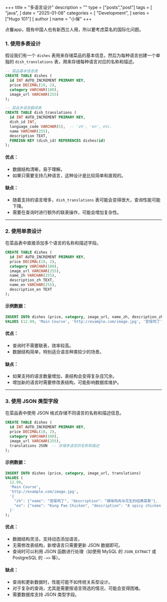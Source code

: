+++
title = "多语言设计"
description = ""
type = ["posts","post"]
tags = [
    "java",
]
date = "2025-01-08"
categories = [
    "Development",
]
series = ["Hugo 101"]
[ author ]
  name = "小保"
+++

点餐app，既有中国人也有新西兰人用，所以要考虑菜名的国际化问题。

### 1. **使用多表设计**

假设我们有一个 `dishes` 表用来存储菜品的基本信息，然后为每种语言创建一个单独的 `dish_translations` 表，用来存储每种语言对应的名称和描述。

```sql
-- 菜品基本信息表
CREATE TABLE dishes (
  id INT AUTO_INCREMENT PRIMARY KEY,
  price DECIMAL(10, 2),
  category VARCHAR(100),
  image_url VARCHAR(255)
);

-- 菜品多语言翻译表
CREATE TABLE dish_translations (
  id INT AUTO_INCREMENT PRIMARY KEY,
  dish_id INT,
  language_code VARCHAR(5),  -- 'zh', 'en', etc.
  name VARCHAR(255),
  description TEXT,
  FOREIGN KEY (dish_id) REFERENCES dishes(id)
);

```

#### 优点：

- 数据结构清晰，易于理解。
- 如果只需要支持几种语言，这种设计是比较简单和直观的。

#### 缺点：

- 随着支持的语言增多，`dish_translations` 表可能会变得很大，查询性能可能下降。
- 需要在查询时进行额外的联表操作，可能会增加复杂性。

---

### 2. **使用单表设计**

在菜品表中直接添加多个语言的名称和描述字段。

```sql
CREATE TABLE dishes (
  id INT AUTO_INCREMENT PRIMARY KEY,
  price DECIMAL(10, 2),
  category VARCHAR(100),
  image_url VARCHAR(255),
  name_zh VARCHAR(255),
  description_zh TEXT,
  name_en VARCHAR(255),
  description_en TEXT
);

```
#### 示例数据：

```sql
INSERT INTO dishes (price, category, image_url, name_zh, description_zh, name_en, description_en)
VALUES (12.99, 'Main Course', 'http://example.com/image.jpg', '宫保鸡丁', '辣味鸡肉与花生的经典菜肴', 'Kung Pao Chicken', 'A spicy chicken dish with peanuts');

```
#### 优点：

- 查询时不需要联表，效率较高。
- 数据结构简单，特别适合语言种类较少的场景。

#### 缺点：

- 如果支持的语言数量增加，表结构会变得复杂且冗余。
- 增加新的语言时需要修改表结构，可能影响数据库维护。

---

### 3. **使用 JSON 类型字段**

在菜品表中使用 JSON 格式存储不同语言的名称和描述信息。

```sql
CREATE TABLE dishes (
  id INT AUTO_INCREMENT PRIMARY KEY,
  price DECIMAL(10, 2),
  category VARCHAR(100),
  image_url VARCHAR(255),
  translations JSON  -- 存储多语言的名称和描述
);

```

#### 示例数据：

```sql
INSERT INTO dishes (price, category, image_url, translations)
VALUES (
  12.99,
  'Main Course',
  'http://example.com/image.jpg',
  '{
    "zh": {"name": "宫保鸡丁", "description": "辣味鸡肉与花生的经典菜肴"},
    "en": {"name": "Kung Pao Chicken", "description": "A spicy chicken dish with peanuts"}
  }'
);

```
#### 优点：

- 数据结构灵活，支持动态添加语言。
- 无需修改表结构，新增语言只需要更新 JSON 数据即可。
- 查询时可以利用 JSON 函数进行处理（如使用 MySQL 的 `JSON_EXTRACT` 或 PostgreSQL 的 `->>` 等）。

#### 缺点：

- 查询和更新数据时，性能可能不如传统关系型设计。
- 对于复杂的查询，尤其是需要按语言筛选的情况，可能会变得困难。
- 需要数据库支持 JSON 类型字段。

